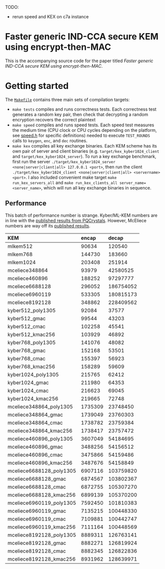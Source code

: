 TODO:
- rerun speed and KEX on c7a instance

# Faster generic IND-CCA secure KEM using encrypt-then-MAC
This is the accompanying source code for the paper titled _Faster generic IND-CCA secure KEM using encrypt-then-MAC_.

# Getting started
The [`Makefile`](./Makefile) contains three main sets of compilation targets:
- `make tests` compiles and runs correctness tests. Each correctness test generates a random key pair, then check that decrypting a random encryption recovers the correct plaintext
- `make speed` compiles and runs speed tests. Each speed test measures the medium time (CPU clock or CPU cycles depending on the platform, see [speed.h](./speed.h) for specific definitions) needed to execute `TEST_ROUNDS` calls to `keygen`, `enc`, and `dec` routines.
- `make kex` compiles all key exchange binaries. Each KEM scheme has its own pair of server and client binaries (e.g. `target/kex_kyber1024_client` and `target/kex_kyber1024_server`). To run a key exchange benchmark, first run the server `./target/kex_kyber1024_server <none|server|client|all> 127.0.0.1 <port>`, then run the client `./target/kex_kyber1024_client <none|server|client|all> <servername> <port>`. I also included convenient make target `make run_kex_servers_all` and `make run_kex_clients_all server_name=<server_name>`, which will run all key exchange binaries in sequence.

## Performance
This batch of performance number is strange. Kyber/ML-KEM numbers are in line with the [published results from PQCrystals](https://pq-crystals.org/kyber/index.shtml). However, McEliece numbers are way off its [published results](https://classic.mceliece.org/impl.html).

|KEM|encap|decap|
|:---|:---|:---|
|mlkem512|90634|120540|
|mlkem768|144730|183660|
|mlkem1024|203408|251914|
|mceliece348864|93979|42580525|
|mceliece460896|188252|97297777|
|mceliece6688128|296052|186754052|
|mceliece6960119|533305|180815173|
|mceliece8192128|348862|228409562|
|kyber512_poly1305|92084|37577|
|kyber512_gmac|99544|43203|
|kyber512_cmac|102258|45541|
|kyber512_kmac256|103929|46892|
|kyber768_poly1305|141076|48082|
|kyber768_gmac|152168|53501|
|kyber768_cmac|155397|56923|
|kyber768_kmac256|158289|59609|
|kyber1024_poly1305|215765|62412|
|kyber1024_gmac|211980|64353|
|kyber1024_cmac|216623|69045|
|kyber1024_kmac256|219665|72748|
|mceliece348864_poly1305|1735309|23748450|
|mceliece348864_gmac|1739049|23760303|
|mceliece348864_cmac|1738782|23759384|
|mceliece348864_kmac256|1738417|23757472|
|mceliece460896_poly1305|3607049|54184695|
|mceliece460896_gmac|3488256|54156512|
|mceliece460896_cmac|3475866|54159486|
|mceliece460896_kmac256|3487676|54158849|
|mceliece6688128_poly1305|6907116|103759820|
|mceliece6688128_gmac|6874567|103802367|
|mceliece6688128_cmac|6872755|105307270|
|mceliece6688128_kmac256|6899139|105370200|
|mceliece6960119_poly1305|7592450|101810383|
|mceliece6960119_gmac|7135215|100448330|
|mceliece6960119_cmac|7109881|100442747|
|mceliece6960119_kmac256|7111164|100448569|
|mceliece8192128_poly1305|8889311|126763141|
|mceliece8192128_gmac|8882271|126819924|
|mceliece8192128_cmac|8882345|126822836|
|mceliece8192128_kmac256|8931962|128639971|
